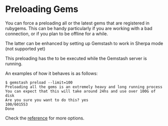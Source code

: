 # Preloading Gems

You can force a preloading all or the latest gems that are registered in
rubygems. This can be handy particularly if you are working with a bad
connection, or if you plan to be offline for a while.

The latter can be enhanced by setting up Gemstash to work in Sherpa mode (not
supported yet)

This preloading has the to be executed while the Gemstash server is running.

An examples of how it behaves is as follows:

```
$ gemstash preload --limit=100
Preloading all the gems is an extremely heavy and long running process
You can expect that this will take around 24hs and use over 100G of disk
Are you sure you want to do this? yes
100/601553
Done
```

Check the [reference](reference.md#preload) for more options.
